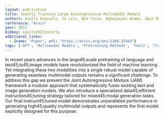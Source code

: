 ```yaml
---
layout: publication
title: Jointly Training Large Autoregressive Multimodal Models
authors: Aiello Emanuele, Yu Lili, Nie Yixin, Aghajanyan Armen, Oguz Barlas
conference: "Arxiv"
year: 2023
bibkey: aiello2023jointly
additional_links:
  - {name: "Paper", url: "https://arxiv.org/abs/2309.15564"}
tags: ['GPT', 'Multimodal Models', 'Pretraining Methods', 'Tools', 'Training Techniques']
---
```

In recent years advances in the large45;scale pretraining of language and text45;to45;image models have revolutionized the field of machine learning. Yet integrating these two modalities into a single robust model capable of generating seamless multimodal outputs remains a significant challenge. To address this gap we present the Joint Autoregressive Mixture (JAM) framework a modular approach that systematically fuses existing text and image generation models. We also introduce a specialized data45;efficient instruction45;tuning strategy tailored for mixed45;modal generation tasks. Our final instruct45;tuned model demonstrates unparalleled performance in generating high45;quality multimodal outputs and represents the first model explicitly designed for this purpose.
